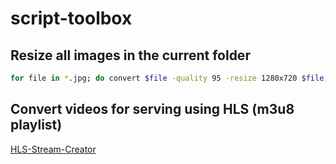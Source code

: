 # script-toolbox

## Resize all images in the current folder
```bash
for file in *.jpg; do convert $file -quality 95 -resize 1280x720 $file; done
```

## Convert videos for serving using HLS (m3u8 playlist)
[HLS-Stream-Creator](https://github.com/bentasker/HLS-Stream-Creator/)
